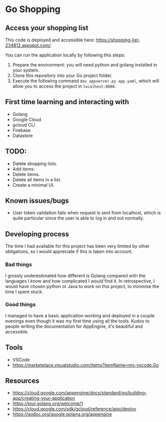 # Go Shopping

## Access your shopping list
This code is deployed and accessible here: https://shopping-list-234812.appspot.com/.

You can run the application locally by following this steps:
1. Prepare the environment: you will need python and golang installed in your system.
2. Clone this repository into your Go project folder.
3. Execute the following command `dev_appserver.py app.yaml`, which will allow you to access the project in `localhost:8080`.

## First time learning and interacting with
- Golang
- Google Cloud
- gcloud CLI
- Firebase
- Datastore

## TODO:
- Delete shopping lists.
- Add items.
- Delete items.
- Delete all items in a list.
- Create a minimal UI.

## Known issues/bugs
- User token validation fails when request is sent from localhost, which is quite particular since the user is able to log in and out normally.

## Developing process
The time I had available for this project has been very limited by other obligations, so I would appreciate if this is taken into account.
### Bad things
I grossly underestimated how different is Golang compared with the languages I know and how complicated I would find it. In retrospective, I would have chosen python or Java to work on this project, to minimise the time I spent stuck.
### Good things
I managed to have a basic application working and deployed in a couple evenings even though it was my first time using all the tools. Kudos to people writing the documentation for AppEngine, it's beautiful and accessible.

## Tools
- VSCode
- https://marketplace.visualstudio.com/items?itemName=ms-vscode.Go

## Resources
- https://cloud.google.com/appengine/docs/standard/go/building-app/creating-your-application
- https://tour.golang.org/welcome/1
- https://cloud.google.com/sdk/gcloud/reference/app/deploy
- https://godoc.org/google.golang.org/appengine
